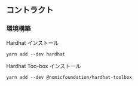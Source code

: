 ## コントラクト

### 環境構築

Hardhat インストール
```shell
yarn add --dev hardhat
```

Hardhat Too-box インストール
```shell
yarn add --dev @nomicfoundation/hardhat-toolbox
```
